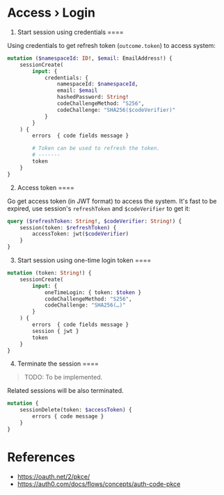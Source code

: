 Access › Login
====

1. Start session using credentials
====

Using credentials to get refresh token (`outcome.token`) to access system:

```graphql
mutation ($namespaceId: ID!, $email: EmailAddress!) {
    sessionCreate(
        input: {
            credentials: {
                namespaceId: $namespaceId,
                email: $email
                hashedPassword: String!
                codeChallengeMethod: "S256",
                codeChallenge: "SHA256($codeVerifier)"
            }
        }
    ) {
        errors  { code fields message }

        # Token can be used to refresh the token.
        # -------
        token
    }
}
```

2. Access token
====

Go get access token (in JWT format) to access the system. It's fast to be expired, use session's `refreshToken`
and `$codeVerifier` to get it:

```graphql
query ($refreshToken: String!, $codeVerifier: String!) {
    session(token: $refreshToken) {
        accessToken: jwt($codeVerifier)
    }
}
```

3. Start session using one-time login token
====

```graphql
mutation (token: String!) {
    sessionCreate(
        input: {
            oneTimeLogin: { token: $token }
            codeChallengeMethod: "S256",
            codeChallenge: "SHA256(…)"
        }
    ) {
        errors  { code fields message }
        session { jwt }
        token
    }
}
```

4. Terminate the session
====

> TODO: To be implemented.

Related sessions will be also terminated.

```graphql
mutation {
    sessionDelete(token: $accessToken) {
        errors { code message }
    }
}
```

References
====

- https://oauth.net/2/pkce/
- https://auth0.com/docs/flows/concepts/auth-code-pkce
